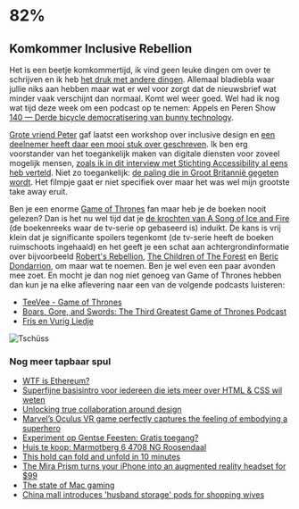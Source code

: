 # 82%

## Komkommer Inclusive Rebellion

Het is een beetje komkommertijd, ik vind geen leuke dingen om over te schrijven en ik heb [het druk met andere dingen](https://twitter.com/Reinier/status/885482412926541824). Allemaal bladiebla waar jullie niks aan hebben maar wat er wel voor zorgt dat de nieuwsbrief wat minder vaak verschijnt dan normaal. Komt wel weer goed. Wel had ik nog wat tijd deze week om een podcast op te nemen: Appels en Peren Show [140 — Derde bicycle democratisering van bunny technology](http://appelsenperenshow.nl/aflevering/2017/7/19/140-derde-bicycle-democratisering-van-bunny-technology).

[Grote vriend Peter](https://twitter.com/petervangrieken/) gaf laatst een workshop over inclusive design en [een deelnemer heeft daar een mooi stuk over geschreven](https://www.vicompany.nl/magazine/accessibillity-why-bother). Ik ben erg voorstander van het toegankelijk maken van digitale diensten voor zoveel mogelijk mensen, [zoals ik in dit interview met Stichting Accessibility al eens heb verteld](https://www.accessibility.nl/uit-de-praktijk/ervaringen/schiphol). Niet zo toegankelijk: [de paling die in Groot Britannië gegeten wordt](https://youtu.be/An56ig9tp2o). Het filmpje gaat er niet specifiek over maar het was wel mijn grootste take away eruit.

Ben je een enorme [Game of Thrones](https://en.wikipedia.org/wiki/Game_of_Thrones) fan maar heb je de boeken nooit gelezen? Dan is het nu wel tijd dat je [de krochten van A Song of Ice and Fire](http://awoiaf.westeros.org/index.php/Main_Page) (de boekenreeks waar de tv-serie op gebaseerd is) induikt. De kans is vrij klein dat je significante spoilers tegenkomt (de tv-serie heeft de boeken ruimschoots ingehaald) en het geeft je een schat aan achtergrondinformatie over bijvoorbeeld [Robert's Rebellion](http://awoiaf.westeros.org/index.php/Robert%27s_Rebellion), [The Children of The Forest](http://awoiaf.westeros.org/index.php/Children_of_the_forest) en [Beric Dondarrion](http://awoiaf.westeros.org/index.php/Beric_Dondarrion), om maar wat te noemen. Ben je wel even een paar avonden mee zoet. En mocht je dan nog niet genoeg van Game of Thrones hebben dan kun je na elke aflevering naar een van de volgende podcasts luisteren:

- [TeeVee - Game of Thrones](https://www.theincomparable.com/teevee/gameofthrones/)
- [Boars, Gore, and Swords: The Third Greatest Game of Thrones Podcast](http://boarsgoreandswords.com/)
- [Fris en Vurig Liedje](https://soundcloud.com/frisenvurigliedje)

![Tschüss](https://media2.giphy.com/media/11clOWGCHzWG7C/giphy.gif)

### Nog meer tapbaar spul

- [WTF is Ethereum?](http://whatthefuckisethereum.com/)
- [Superfijne basisintro voor iedereen die iets meer over HTML & CSS wil weten](https://internetingishard.com/html-and-css/)
- [Unlocking true collaboration around design](https://medium.com/kactus-io/unlocking-true-collaboration-around-design-f844527220cb)
- [Marvel’s Oculus VR game perfectly captures the feeling of embodying a superhero](https://www.theverge.com/2017/7/19/15998288/marvel-powers-united-vr-oculus-rift-disney-preview-hands-on)
- [Experiment op Gentse Feesten: Gratis toegang?](http://www.standaard.be/cnt/dmf20170718_02978599)
- [Huis te koop: Marmotberg 6 4708 NG Roosendaal](http://www.funda.nl/koop/roosendaal/huis-85691032-marmotberg-6/)
- [This hold can fold and unfold in 10 minutes](https://twitter.com/mashable/status/886951133775708161)
- [The Mira Prism turns your iPhone into an augmented reality headset for $99](https://www.theverge.com/2017/7/18/15948700/mira-prism-iphone-augmented-reality-headset-hands-on-announce)
- [The state of Mac gaming](https://arstechnica.com/apple/2017/07/the-state-of-mac-gaming/)
- [China mall introduces 'husband storage' pods for shopping wives](http://www.bbc.com/news/blogs-news-from-elsewhere-40609115?mc_cid=0191355d36&mc_eid=705f5eaf37)
